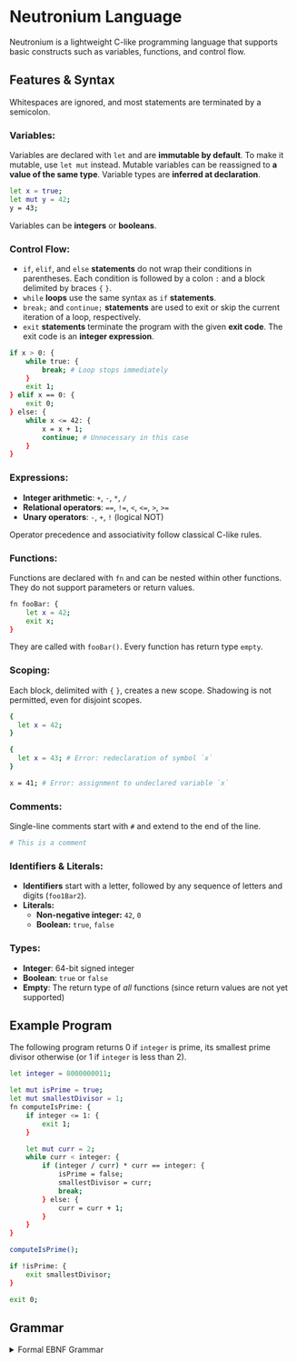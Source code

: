 # Neutronium Language

Neutronium is a lightweight C-like programming language that supports basic constructs such as variables, functions, and
control flow.

## Features & Syntax

Whitespaces are ignored, and most statements are terminated by a semicolon.

### Variables:

Variables are declared with `let` and are **immutable by default**. To make it mutable, use `let mut` instead. Mutable
variables can be reassigned to **a value of the same type**.
Variable types are **inferred at declaration**.

```bash
let x = true;
let mut y = 42;
y = 43;
```

Variables can be **integers** or **booleans**.

### Control Flow:

- `if`, `elif`, and `else` **statements** do not wrap their conditions in parentheses. Each condition is followed by a
  colon `:` and a block delimited by braces `{` `}`.
- `while` **loops** use the same syntax as `if` **statements**.
- `break;` and `continue;` **statements** are used to exit or skip the current iteration of a loop, respectively.
- `exit` **statements** terminate the program with the given **exit code**. The exit code is an **integer expression**.

```bash
if x > 0: {
    while true: {
        break; # Loop stops immediately
    }
    exit 1;
} elif x == 0: {
    exit 0;
} else: {
    while x <= 42: {
        x = x + 1;
        continue; # Unnecessary in this case
    }
}
```

### Expressions:

- **Integer arithmetic**: `+`, `-`, `*`, `/`
- **Relational operators**: `==`, `!=`, `<`, `<=`, `>`, `>=`
- **Unary operators**: `-`, `+`, `!` (logical NOT)

Operator precedence and associativity follow classical C-like rules.

### Functions:

Functions are declared with `fn` and can be nested within other functions. They do not support parameters or return
values.

```bash
fn fooBar: {
    let x = 42;
    exit x;
}
```

They are called with `fooBar()`. Every function has return type `empty`.

### Scoping:

Each block, delimited with `{` `}`, creates a new scope. Shadowing is not permitted, even for disjoint scopes.

```bash
{
  let x = 42;
}

{
  let x = 43; # Error: redeclaration of symbol `x`
}

x = 41; # Error: assignment to undeclared variable `x`
```

### Comments:

Single-line comments start with `#` and extend to the end of the line.

```bash
# This is a comment
```

### Identifiers & Literals:

- **Identifiers** start with a letter, followed by any sequence of letters and digits (`foo1Bar2`).
- **Literals:**
    - **Non-negative integer:** `42`, `0`
    - **Boolean:** `true`, `false`

### Types:

- **Integer**: 64-bit signed integer
- **Boolean**: `true` or `false`
- **Empty**: The return type of _all_ functions (since return values are not yet supported)

## Example Program

The following program returns 0 if `integer` is prime, its smallest prime divisor otherwise (or 1 if `integer` is less
than 2).

```bash
let integer = 8000000011;

let mut isPrime = true;
let mut smallestDivisor = 1;
fn computeIsPrime: {
    if integer <= 1: {
        exit 1;
    }

    let mut curr = 2;
    while curr < integer: {
        if (integer / curr) * curr == integer: {
            isPrime = false;
            smallestDivisor = curr;
            break;
        } else: {
            curr = curr + 1;
        }
    }
}

computeIsPrime();

if !isPrime: {
    exit smallestDivisor;
}

exit 0;
```

## Grammar

<details><summary>Formal EBNF Grammar</summary>

```
program ::= { statement } EOF

statement ::= block-statement
            | assignment
            | declaration-assignment
            | function-declaration
            | if-statement
            | while-statement
            | break-statement
            | continue-statement
            | exit-statement
            | expression-statement
            | comment

block-statement ::= '{' { statement } '}'

assignment ::= identifier '=' expression ';'

declaration-assignment ::= 'let' identifier '=' expression ';'

body ::= statement | block-statement

function-declaration ::= 'fn' identifier '(' ')' ':' body

if-statement ::= 'if' expression ':' body { elif-clause } [ else-clause ]

elif-clause ::= 'elif' expression ':' body

else-clause ::= 'else' ':' body

while-statement ::= 'while' expression ':' body

break-statement ::= 'break' ';'

continue-statement ::= 'continue' ';'

exit-statement ::= 'exit' expression ';'

expression-statement ::= expression ';'

comment ::= '#' { any-character-except-newline }

expression ::= comparison-expression

comparison-expression ::= additive-expression
                        | additive-expression ("==" | "!=" | "<" | "<=" | ">" | ">=") additive-expression

additive-expression ::= multiplicative-expression
                      | additive-expression ('+' | '-') multiplicative-expression

multiplicative-expression ::= unary-expression
                            | multiplicative-expression ('*' | '/') unary-expression

unary-expression ::= primary-expression
                   | unary-op primary-expression

primary-expression ::= literal
                     | identifier
                     | function-call
                     | '(' expression ')'

function-call ::= identifier '(' ')'

unary-op ::= '-' | '+' | '!'

identifier ::= letter { letter | digit }

literal ::= integer-literal | boolean-literal

integer-literal ::= digit { digit }

boolean-literal ::= 'true' | 'false'

letter ::= 'a'..'z' | 'A'..'Z'

digit ::= '0'..'9'
```

</details>